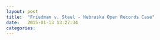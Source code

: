 ```yaml
---
layout: post
title:  "Friedman v. Steel - Nebraska Open Records Case"
date:   2015-01-13 13:27:34
categories: 
---
```

